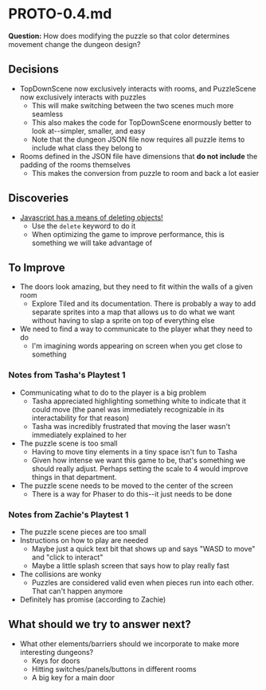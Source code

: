 # PROTO-0.4.md

**Question:** How does modifying the puzzle so that color determines movement change the dungeon design?

## Decisions

* TopDownScene now exclusively interacts with rooms, and PuzzleScene now exclusively interacts with puzzles
	* This will make switching between the two scenes much more seamless
	* This also makes the code for TopDownScene enormously better to look at--simpler, smaller, and easy
	* Note that the dungeon JSON file now requires all puzzle items to include what class they belong to
* Rooms defined in the JSON file have dimensions that **do not include** the padding of the rooms themselves
	* This makes the conversion from puzzle to room and back a lot easier

## Discoveries

* [Javascript has a means of deleting objects!](https://stackoverflow.com/questions/864516/what-is-javascript-garbage-collection)
	* Use the `delete` keyword to do it
	* When optimizing the game to improve performance, this is something we will take advantage of


## To Improve

* The doors look amazing, but they need to fit within the walls of a given room
	* Explore Tiled and its documentation. There is probably a way to add separate sprites into a map that allows us to do what we want without having to slap a sprite on top of everything else
* We need to find a way to communicate to the player what they need to do
	* I'm imagining words appearing on screen when you get close to something

### Notes from Tasha's Playtest 1

* Communicating what to do to the player is a big problem
	* Tasha appreciated highlighting something white to indicate that it could move (the panel was immediately recognizable in its interactability for that reason)
	* Tasha was incredibly frustrated that moving the laser wasn't immediately explained to her
* The puzzle scene is too small
	* Having to move tiny elements in a tiny space isn't fun to Tasha
	* Given how intense we want this game to be, that's something we should really adjust. Perhaps setting the scale to 4 would improve things in that department.
* The puzzle scene needs to be moved to the center of the screen
	* There is a way for Phaser to do this--it just needs to be done

### Notes from Zachie's Playtest 1

* The puzzle scene pieces are too small
* Instructions on how to play are needed
	* Maybe just a quick text bit that shows up and says "WASD to move" and "click to interact"
	* Maybe a little splash screen that says how to play really fast
* The collisions are wonky
	* Puzzles are considered valid even when pieces run into each other. That can't happen anymore
* Definitely has promise (according to Zachie)

## What should we try to answer next?

* What other elements/barriers should we incorporate to make more interesting dungeons?
	* Keys for doors
	* Hitting switches/panels/buttons in different rooms
	* A big key for a main door